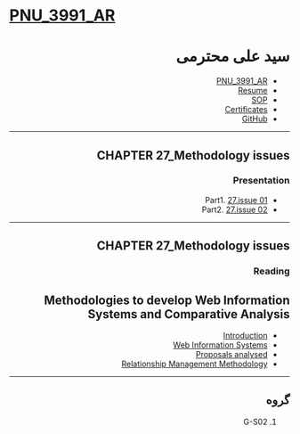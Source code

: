 
# [PNU_3991_AR](https://github.com/SAMashiyane/PNU_3991_AR)

<div dir="rtl">
    
# سید علی محترمی
- [PNU_3991_AR](https://github.com/SAMashiyane/PNU_3991_AR)
- [Resume](https://samashiyane.github.io/) 
- [SOP](https://samashiyane.github.io/SOP/)
- [Certificates](https://github.com/SAMashiyane/PNU_3991_AR/blob/master/CertJS.png)
- [GitHub](https://github.com/SAMashiyane)

--------------------------

## CHAPTER 27_Methodology issues

### Presentation
   -  Part1. [27.issue 01 ](https://github.com/SAMashiyane/PNU_3991_AR/blob/master/SoftwareDevelopmentMethodologies/27.Methodology%20issues/27.issue%2001.mp4)
   -  Part2. [27.issue 02](https://github.com/SAMashiyane/PNU_3991_AR/blob/master/SoftwareDevelopmentMethodologies/27.Methodology%20issues/27.issue%2002.mp4)
   
   -----------------------------------
       
## CHAPTER 27_Methodology issues

### Reading
## Methodologies to develop Web Information Systems and Comparative Analysis
- [Introduction ](https://drive.google.com/file/d/1ITxV8w90owqLY8DkcQhT0OeLUxgD7hbP/view?usp=sharing)
- [Web Information Systems ](https://drive.google.com/file/d/1Mrphb0LJ-dxEwVA1Slb-3HSulMSnyLZC/view?usp=sharing)
- [Proposals analysed ](https://drive.google.com/file/d/1ZX32dzOxdHN2ipcznY8VQFFXqOUMH8JI/view?usp=sharing)
- [Relationship Management Methodology](https://drive.google.com/file/d/1fRt6mWszUGzQwNRazRWJJal7dMTcTyF5/view?usp=sharing)



----------------------------
## گروه 
1. G-S02
  
